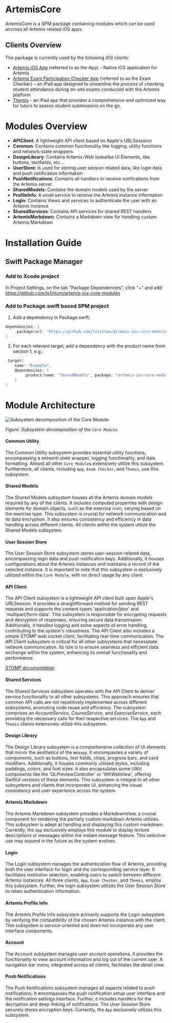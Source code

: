 # ArtemisCore

ArtemisCore is a SPM package containing modules which can be used accross all Artemis related iOS apps.

## Clients Overview

The package is currently used by the following iOS clients:

- [Artemis iOS App](https://github.com/ls1intum/artemis-ios) (referred to as the App) – Native iOS application for Artemis
- [Artemis Exam Participation Checker App](https://github.com/ls1intum/ArtemisExamChecker) (referred to as the Exam Checker) – an iPad app designed to streamline the process of checking student attendance during on-site exams conducted with the Artemis platform
- [Themis](https://github.com/ls1intum/Themis) – an iPad app that provides a comprehensive and optimized way for tutors to assess student submissions on the go.

# Modules Overview

- **APIClient**: A lightweight API client based on Apple's URLSesssion
- **Common**: Contains common functionality like logging, utility functions and network-state wrappers
- **DesignLibrary**: Contains Artemis-Web lookalike UI Elements, like buttons, textfields, etc... 
- **UserStore**: Is used for storing user session related data, like login data and push notification information
- **PushNotifications**: Contains all handlers to receive notifications from the Artemis server
- **SharedModels**: Contains the domain models used by the server
- **ProfileInfo**: A small service to receive the Artemis instance information
- **Login**: Contains Views and services to authenticate the user with an Artemis instance
- **SharedServices**: Contains API services for shared REST handlers
- **ArtemisMarkdown**: Contains a Markdown view for handling custom Artemis Markdown

# Installation Guide

## Swift Package Manager

### Add to Xcode project

In Project Settings, on the tab "Package Dependencies", click "+" and add <https://github.com/ls1intum/artemis-ios-core-modules>

### Add to Package.swift based SPM project

1. Add a dependency in Package.swift:
```swift
dependencies: [
    .package(url: "https://github.com/ls1intum/artemis-ios-core-modules", .upToNextMajor(from: "7.2.0")),
]
```

2. For each relevant target, add a dependency with the product name from section 1, e.g.:
```swift
.target(
    name: "Example",
    dependencies: [
        .product(name: "SharedModels", package: "artemis-ios-core-modules"),
    ]    
)
```

# Module Architecture

![Subsystem decomposition of the Core Module](docu/CORE-MODULE-subsystem.png)

*Figure: Subsystem decomposition of the `Core Module`.*

#### Common Utility
The Common Utility subsystem provides essential utility functions, encompassing a network state wrapper, logging functionality, and date formatting.
Almost all other `Core Module`s extensively utilize this subsystem.
Furthermore, all clients, including `App`, `Exam Checker`, and `Themis`, use this subsystem.

#### Shared Models
The Shared Models subsystem houses all the Artemis domain models required by any of the clients.
It includes computed properties with design elements for domain objects, such as the exercise icon, varying based on the exercise type.
This subsystem is crucial for network communication and its data encryption.
It also ensures consistency and efficiency in data handling across different clients.
All clients within the system utilize the Shared Models subsystem.

#### User Session Store
The User Session Store subsystem stores user-session-related data, encompassing login data and push notification keys.
Additionally, it houses configurations about the Artemis instances and maintains a record of the selected instance.
It is important to note that this subsystem is exclusively utilized within the `Core Module`, with no direct usage by any client.

#### API Client
The API Client subsystem is a lightweight API client built upon Apple's URLSession.
It provides a straightforward method for sending REST requests and supports the content-types 'application/json' and 'multipart/form-data'.
This subsystem is responsible for encrypting requests and decryption of responses, ensuring secure data transmission.
Additionally, it handles logging and some aspects of error handling, contributing to the system's robustness.
The API Client also includes a simple STOMP web socket client, facilitating real-time communication.
The API Client subsystem is critical for all other subsystems that necessitate network communication.
Its role is to ensure seamless and efficient data exchange within the system, enhancing its overall functionality and performance.

*[STOMP documentation](https://stomp.github.io/stomp-specification-1.2.html)*

#### Shared Services
The Shared Services subsystem operates with the API Client to deliver service functionality to all other subsystems.
This approach ensures that common API calls are not repetitively implemented across different subsystems, promoting code reuse and efficiency.
The subsystem comprises an *AccountService*, *CourseService*, and *ExerciseService*, each providing the necessary calls for their respective services.
The `App` and `Themis` clients extensively utilize this subsystem.

#### Design Library
The Design Library subsystem is a comprehensive collection of UI elements that mirror the aesthetics of the `Webapp`. It encompasses a variety of components, such as buttons, text fields, chips, progress bars, and card modifiers. Additionally, it houses commonly utilized styles, including paddings, colors, and font sizes. It also encapsulates some UIKit components like the 'QLPreviewController' or 'WKWebView', offering SwiftUI versions of these elements. This subsystem is integral to all other subsystems and clients that incorporate UI, enhancing the visual consistency and user experience across the system.

#### Artemis Markdown
The Artemis Markdown subsystem provides a MarkdownView, a crucial component for rendering the partially custom markdown Artemis utilizes. 
This subsystem is adept at handling and displaying this custom markdown.
Currently, the `App` exclusively employs this module to display lecture descriptions or messages within the instant message feature.
This selective use may expand in the future as the system evolves.

#### Login
The Login subsystem manages the authentication flow of Artemis, providing both the user interface for login and the corresponding service layer.
It facilitates institution selection, enabling users to switch between different Artemis instances.
All three clients, `App`, `Exam Checker`, and `Themis`, employ this subsystem.
Further, the login subsystem utilizes the User Session Store to retain authentication information.

#### Artemis Profile Info
The Artemis Profile Info subsystem primarily supports the Login subsystem by verifying the compatibility of the chosen Artemis instance with the client.
This subsystem is service-oriented and does not incorporate any user interface components.

#### Account
The Account subsystem manages user account operations. 
It provides the functionality to view account information and log out of the current user.
A navigation bar menu, integrated across all clients, facilitates the detail view. 

#### Push Notifications
The Push Notifications subsystem manages all aspects related to push notifications.
It encompasses the push notification setup user interface and the notification settings interface.
Further, it includes handlers for the decryption and deep-linking of notifications.
The User Session Store securely stores encryption keys. Currently, the `App` exclusively utilizes this subsystem.
